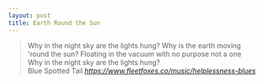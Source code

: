 ```yaml
---
layout: post
title: Earth Round the Sun
---
```


<blockquote class="quoteback" darkmode="true" data-title="Blue Spotted Tail" data-author="Fleet Foxes" cite="https://www.fleetfoxes.co/music/helplessness-blues">
<div>
Why in the night sky are the lights hung?
Why is the earth moving 'round the sun?
Floating in the vacuum with no purpose not a one
Why in the night sky are the lights hung?
</div>
<footer>Blue Spotted Tail<cite> <a href="https://www.fleetfoxes.co/music/helplessness-blues">https://www.fleetfoxes.co/music/helplessness-blues</a></cite></footer>
</blockquote><script src="https://cdn.jsdelivr.net/gh/Blogger-Peer-Review/quotebacks@1/quoteback.js"></script>